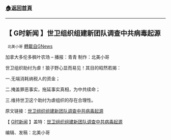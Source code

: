 ###  [:house:返回首頁](https://github.com/ourhimalayas/txt)
---


## 【 G时新闻 】世卫组织组建新团队调查中共病毒起源
` 北美小哥` [轉載自GNews](https://gnews.org/zh-hans/1559184/)

加拿大多伦多枫叶农场 – 播报：青青 制作：北美小哥

世卫组织助纣为虐！狼子野心显而易见！其目的昭然若揭：

一.无端消耗纳税人的资金；

二.掩盖罪恶事实，拖延事实真相，为中共续命；

三.维持世卫这个助纣为虐组织的存在合理性。

原文链接：[世卫组织组建新团队调查中共病毒起源](https://gnews.org/zh-hans/1557634/)

【 [G时新闻](https://gettr.com/hashtag/%23G%E6%97%B6%E6%96%B0%E9%97%BB) 】盖特：[世卫组织组建新团队调查中共病毒起源](https://gettr.com/post/pcfll2a527)

编辑、发稿：北美小哥
